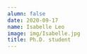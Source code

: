 ```yaml
---
alumn: false
date: 2020-09-17
name: Isabelle Leo 
image: img/Isabelle.jpg
title: Ph.D. student
---
```


